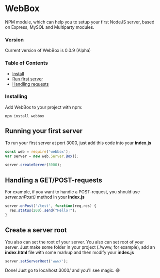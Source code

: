 # WebBox
NPM module, which can help you to setup your first NodeJS server, based on Express, MySQL and Multiparty modules.

### Version
Current version of WebBox is 0.0.9 (Alpha)

### Table of Contents
- [Install](#installing)
- [Run first server](#running-your-first-server)
- [Handling requests](#handling-a-GET/POST-requests)

### Installing
Add WebBox to your project with npm:

```
npm install webbox
```

## Running your first server
To run your first server at port 3000, just add this code into your **index.js**

```JavaScript
const web = require('webbox');
var server = new web.Server.Box();

server.createServer(3000);
```

## Handling a GET/POST-requests
For example, if you want to handle a POST-request, you should use _server.onPost()_ method in your **index.js**
```JavaScript
server.onPost('/test', function(req,res) {
  res.status(200).send("Hello!");
}
```

## Create a server root
You also can set the root of your server.
You also can set root of your server. Just make some folder in your project (./www, for example), add an **index.html** file with some markup and then modify your **index.js**
```JavaScript
server.setServerRoot('www/');
```
Done! Just go to localhost:3000/ and you'll see magic. :smile:


